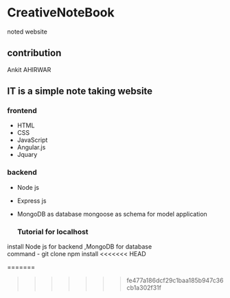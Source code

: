 # CreativeNoteBook
noted website

## contribution 
Ankit AHIRWAR

## IT is a simple note taking website 
  
### frontend
- HTML
- CSS
- JavaScript
- Angular.js
- Jquary


### backend 
- Node js   
- Express js
 
- MongoDB as database
  mongoose as schema for model application
  
  ### Tutorial for localhost
 install Node js for backend ,MongoDB  for database  
 command -
 git clone 
  npm install 
<<<<<<< HEAD

=======
>>>>>>> fe477a186dcf29c1baa185b947c36cb1a302f31f
